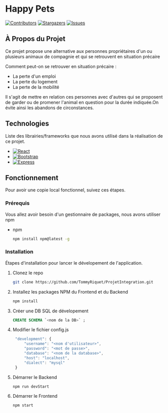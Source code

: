 # Happy Pets 
[![Contributors][contributors-shield]][contributors-url]
[![Stargazers][stars-shield]][stars-url]
[![Issues][issues-shield]][issues-url]



<!-- À Propos du Projet -->
## À Propos du Projet


Ce projet propose une alternative aux personnes propriétaires d'un ou plusieurs animaux de compagnie et qui se retrouvent en situation précaire

Comment peut-on se retrouver en situation précaire :
* La perte d'un emploi
* La perte du logement
* La perte de la mobilité

Il s'agit de mettre en relation ces personnes avec d'autres qui se proposent de garder ou de promener l'animal en question pour la durée indiquée.On évite ainsi les abandons de circonstances.




<!-- TECHNOLOGIES -->

## Technologies

Liste des librairies/frameworks que nous avons utilisé dans la réalisation de ce projet.

* [![React][React.js]][React-url]
* [![Bootstrap][Bootstrap.com]][Bootstrap-url]
* [![Express][Express]][Express-url]




<!-- FONCTIONNEMENT -->
## Fonctionnement

Pour avoir une copie local fonctionnel, suivez ces étapes.

### Prérequis

Vous allez avoir besoin d'un gestionnaire de packages, nous avons utiliser npm
* npm
  ```sh
  npm install npm@latest -g
  ```

### Installation

Étapes d'installation pour lancer le dévelopement de l'application.

1. Clonez le repo
   ```sh
   git clone https://github.com/TommyRiquet/ProjetIntegration.git
   ```
2. Installez les packages NPM du Frontend et du Backend
   ```sh
   npm install
   ```
3. Créer une DB SQL de dévelopement
   ```sql
   CREATE SCHEMA `<nom de la DB>` ;
   ```
4. Modifier le fichier config.js
   ```js
    "development": {
        "username": "<nom d'utilisateur>",
        "password": "<mot de passe>",
        "database": "<nom de la database>",
        "host": "localhost",
        "dialect": "mysql"
    }
   ```
4. Démarrer le Backend
   ```sh
   npm run devStart
   ```
5. Démarrer le Frontend
   ```sh
   npm start
   ```





<!-- VARIABLES -->
[contributors-shield]: https://img.shields.io/github/contributors/TommyRiquet/ProjetIntegration.svg?style=for-the-badge
[contributors-url]: https://github.com/TommyRiquet/ProjetIntegration/graphs/contributors

[stars-shield]: https://img.shields.io/github/stars/TommyRiquet/ProjetIntegration.svg?style=for-the-badge
[stars-url]: https://github.com/TommyRiquet/ProjetIntegration/stargazers

[issues-shield]: https://img.shields.io/github/issues/TommyRiquet/ProjetIntegration.svg?style=for-the-badge
[issues-url]: https://github.com/TommyRiquet/ProjetIntegration/issues

[React.js]: https://img.shields.io/badge/React-20232A?style=for-the-badge&logo=react&logoColor=61DAFB
[React-url]: https://reactjs.org/

[Express]: https://img.shields.io/badge/Express-56606a?style=for-the-badge&logo=express
[Express-url]: https://expressjs.com/fr/

[Bootstrap.com]: https://img.shields.io/badge/Bootstrap-563D7C?style=for-the-badge&logo=bootstrap&logoColor=white
[Bootstrap-url]: https://getbootstrap.com